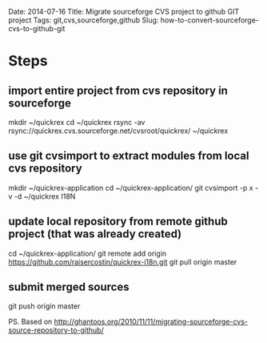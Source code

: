 Date: 2014-07-16
Title: Migrate sourceforge CVS project to github GIT project
Tags: git,cvs,sourceforge,github
Slug: how-to-convert-sourceforge-cvs-to-github-git

# Steps

## import entire project from cvs repository in sourceforge
mkdir ~/quickrex
cd ~/quickrex
rsync -av rsync://quickrex.cvs.sourceforge.net/cvsroot/quickrex/ ~/quickrex

## use git cvsimport to extract modules from local cvs repository
mkdir ~/quickrex-application
cd ~/quickrex-application/
git cvsimport -p x -v -d ~/quickrex I18N

## update local repository from remote github project (that was already created)
cd ~/quickrex-application/
git remote add origin https://github.com/raisercostin/quickrex-i18n.git
git pull origin master

## submit merged sources
git push origin master

PS. Based on http://ghantoos.org/2010/11/11/migrating-sourceforge-cvs-source-repository-to-github/